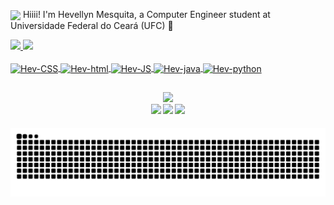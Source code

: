 <img align="center" src="https://raw.githubusercontent.com/hadesfranklyn/hadesfranklyn/master/welcome.gif" width="80px"> Hiiii! I'm Hevellyn Mesquita, a Computer Engineer student at Universidade Federal do Ceará (UFC) 🪼
<div>
    <a href="https://github.com/hevellyn16">
    <img height="180cm" src="https://github-readme-stats.vercel.app/api?username=hevellyn16&show_icons=true&theme=dracula&include_all_commits=true&count_private=true"/>
    <img height="180cm" src="https://github-readme-stats.vercel.app/api/top-langs/?username=hevellyn16&layout=compact&theme=dracula"/>
</div>

<div style="display: inline_block"><br>
    <img align="center" alt="Hev-CSS" height="30" width="40" src="https://cdn.jsdelivr.net/gh/devicons/devicon@latest/icons/css3/css3-original.svg"/>
    <img align="center" alt="Hev-html" height="30" width="40" src="https://cdn.jsdelivr.net/gh/devicons/devicon@latest/icons/html5/html5-original.svg"/>
    <img align="center" alt="Hev-JS" height="30" width="40" src="https://cdn.jsdelivr.net/gh/devicons/devicon@latest/icons/javascript/javascript-original.svg"/>
    <img align="center" alt="Hev-java" height="30" width="40" src="https://cdn.jsdelivr.net/gh/devicons/devicon@latest/icons/java/java-original.svg"/>
    <img align="center" alt="Hev-python" height="30" width="40" src="https://cdn.jsdelivr.net/gh/devicons/devicon@latest/icons/python/python-original.svg"/>
</div>

##
<h4 align="center">
<img src="https://readme-typing-svg.herokuapp.com?color=E22FE4&width=380&height=45&lines=Welcome!;Technology+enthusiast;Nice+to+meet+you...&center=true"></a>
    <div>
      <a href="https://www.instagram.com/mesquita.hev/" target="_blank"><img src="https://img.shields.io/badge/-Instagram-%23E4405F?style=for-the-badge&logo=instagram&logoColor=white" target="_blank"></a>
      <a href = "mailto:meirianehev@gmail.com"><img src="https://img.shields.io/badge/-Gmail-%23333?style=for-the-badge&logo=gmail&logoColor=white" target="_blank"></a>
      <a href="www.linkedin.com/in/hevellyn-m-07871622a" target="_blank"><img src="https://img.shields.io/badge/-LinkedIn-%230077B5?style=for-the-badge&logo=linkedin&logoColor=white" target="_blank"></a> 
  </div>
</h4>

![Snake animation](https://github.com/hevellyn16/hevellyn16/blob/dist/github-contribution-grid-snake.svg)
